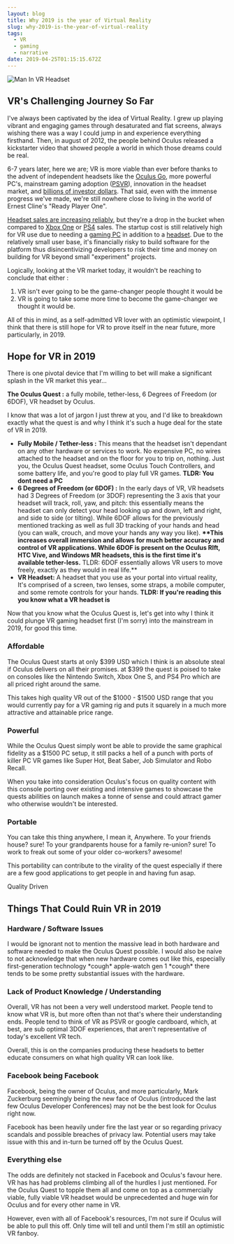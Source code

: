```yaml
---
layout: blog
title: Why 2019 is the year of Virtual Reality
slug: why-2019-is-the-year-of-virtual-reality
tags:
  - VR
  - gaming
  - narrative
date: 2019-04-25T01:15:15.672Z
---
```

![Man In VR Headset](/images/uploads/oculus-rift-pic.jpg "VR Picture by Lux Interaction on Unsplash")

## VR's Challenging Journey So Far

I've always been captivated by the idea of Virtual Reality. I grew up playing vibrant and engaging games through desaturated and flat screens, always wishing there was a way I could jump in and experience everything firsthand. Then, in august of 2012, the people behind Oculus released a kickstarter video that showed people a world in which those dreams could be real. 

6-7 years later, here we are; VR is more viable than ever before thanks to the advent of independent headsets like the [Oculus Go](https://www.oculus.com/go/?locale=en_US), more powerful PC's, mainstream gaming adoption ([PSVR](https://www.playstation.com/en-ca/explore/playstation-vr/?emcid=pa-co-108223&utm_medium=Paid_Search&utm_campaign=&utm_source=&utm_term=pa-co-108223&utm_content=&gclid=CJ76zcS36uECFTG0ZQodnekIFQ)), innovation in the headset market, and [billions of investor dollars](https://www.forbes.com/sites/briansolomon/2014/03/25/facebook-buys-oculus-virtual-reality-gaming-startup-for-2-billion/#4d711e0a2498). That said, even with the immense progress we've made, we're still nowhere close to living in the world of Ernest Cline's "Ready Player One". 

[Headset sales are increasing reliably](https://www.statista.com/statistics/671403/global-virtual-reality-device-shipments-by-vendor/), but they're a drop in the bucket when compared to  [Xbox One](https://www.tweaktown.com/news/64602/xbox-one-sales-hit-41-million/index.html) or [PS4](https://www.statista.com/statistics/651576/global-ps4-console-unit-sales/) sales. The startup cost is still relatively high for VR use due to needing a [gaming PC](https://techguided.com/vr-ready-pc-builds/) in addition to a [headset](https://www.pcmag.com/article/342537/the-best-virtual-reality-vr-headsets). Due to the relatively small user base, it's financially risky to build software for the platform thus disincentivizing developers to risk their time and money on building for VR beyond small "experiment" projects.

Logically, looking at the VR market today, it wouldn't be reaching to conclude that either :

1. VR isn't ever going to be the game-changer people thought it would be
2. VR is going to take some more time to become the game-changer we thought it would be. 

All of this in mind, as a self-admitted VR lover with an optimistic viewpoint,  I think that there is still hope for VR to prove itself in the near future, more particularly, in 2019. 

## Hope for VR in 2019

There is one pivotal device that I'm willing to bet will make a significant splash in the VR market this year...

**The Oculus Quest :** a fully mobile, tether-less, 6 Degrees of Freedom (or 6DOF), VR headset by Oculus. 

I know that was a lot of jargon I just threw at you, and I'd like to breakdown exactly what the quest is and why I think it's such a huge deal for the state of VR in 2019. 

* **Fully Mobile / Tether-less :** This means that the headset isn't dependant on any other hardware or services to work. No expensive PC, no wires attached to the headset and on the floor for you to trip on, nothing. Just you, the Oculus Quest headset, some Oculus Touch Controllers, and some battery life, and you're good to play full VR games. **TLDR: You dont need a PC**
* **6 Degrees of Freedom (or 6DOF) :** In the early days of VR, VR headsets had 3 Degrees of Freedom (or 3DOF) representing the 3 axis that your headset will track, roll, yaw, and pitch: this essentially means the headset can only detect your head looking up and down, left and right, and side to side (or tilting). While 6DOF allows for the previously mentioned tracking as well as full 3D tracking of your hands and head (you can walk, crouch, and move your hands any way you like).  **\*\*This increases overall immersion and allows for much better accuracy and control of VR applications. While 6DOF is present on the Oculus RIft, HTC Vive, and Windows MR headsets, this is the first time it's available tether-less.**  TLDR: 6DOF essentially allows VR users to move freely, exactly as they would in real life.\*\*
* **VR Headset:** A headset that you use as your portal into virtual reality, It's comprised of a screen, two lenses, some straps, a mobile computer, and some remote controls for your hands. **TLDR: If you're reading this you know what a VR headset is**

Now that you know what the Oculus Quest is, let's get into why I think it could plunge VR gaming headset first (I'm sorry) into the mainstream in 2019, for good this time. 

### Affordable

The Oculus Quest starts at only $399 USD which I think is an absolute steal if Oculus delivers on all their promises. at $399 the quest is poised to take on consoles like the Nintendo Switch, Xbox One S, and PS4 Pro which are all priced right around the same.  

This takes high quality VR out of the $1000 - $1500 USD range that you would currently pay for a VR gaming rig and puts it squarely in a much more attractive and attainable price range. 

### Powerful

While the Oculus Quest simply wont be able to provide the same graphical fidelity as a $1500 PC setup, it still packs a hell of a punch with ports of killer PC VR games like Super Hot, Beat Saber, Job Simulator and Robo Recall. 

When you take into consideration Oculus's focus on quality content with this console porting over existing and intensive games to showcase the quests abilities on launch makes a tonne of sense and could attract gamer who otherwise wouldn't be interested. 

### Portable

You can take this thing anywhere, I mean it, Anywhere. To your friends house? sure! To your grandparents house for a family re-union? sure! To work to freak out some of your older co-workers? awesome!

This portability can contribute to the virality of the quest especially if there are a few good applications to get people in and having fun asap. 

Quality Driven

## Things That Could Ruin VR in 2019

### Hardware / Software Issues

I would be ignorant not to mention the massive lead in both hardware and software needed to make the Oculus Quest possible. I would also be naive to not acknowledge that when new hardware comes out like this, especially first-generation technology \*cough\* apple-watch gen 1 \*cough\* there tends to be some pretty substantial issues with the hardware. 

### Lack of Product Knowledge / Understanding

Overall, VR has not been a very well understood market. People tend to know what VR is, but more often than not that's where their understanding ends. People tend to think of VR as PSVR or google cardboard, which, at best, are sub optimal 3DOF experiences, that aren't representative of today's excellent VR tech. 

Overall, this is on the companies producing these headsets to better educate consumers on what high quality VR can look like. 

### Facebook being Facebook

Facebook, being the owner of Oculus, and more particularly, Mark Zuckerburg seemingly being the new face of Oculus (introduced the last few Oculus Developer Conferences) may not be the best look for Oculus right now. 

Facebook has been heavily under fire the last year or so regarding privacy scandals and possible breaches of privacy law. Potential users may take issue with this and in-turn be turned off by the Oculus Quest. 

### Everything else

The odds are definitely not stacked in Facebook and Oculus's favour here. VR has has had problems climbing all of the hurdles I just mentioned. For the Oculus Quest to topple them all and come on top as a commercially viable, fully viable VR headset would be unprecedented and huge win for Oculus and for every other name in VR. 

However, even with all of Facebook's resources, I'm not sure if Oculus will be able to pull this off. Only time will tell and until them I'm still an optimistic VR fanboy.
